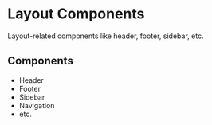 # Layout Components

Layout-related components like header, footer, sidebar, etc.

## Components
- Header
- Footer
- Sidebar
- Navigation
- etc.
